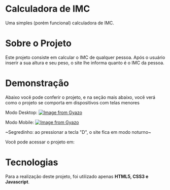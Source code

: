 # Calculadora de IMC
Uma simples (porém funcional) calculadora de IMC.

# Sobre o Projeto
Este projeto consiste em calcular o IMC de qualquer pessoa. Após o usuário inserir a sua altura e seu peso, o site lhe informa quanto é o IMC da pessoa.

# Demonstração
Abaixo você pode conferir o projeto, e na seção mais abaixo, você verá como o projeto se comporta em dispositivos com telas menores

Modo Desktop:
[![Image from Gyazo](https://i.gyazo.com/fe4c8d18cf1afe34ee770378beda3422.gif)](https://gyazo.com/fe4c8d18cf1afe34ee770378beda3422)

Modo Mobile:
[![Image from Gyazo](https://i.gyazo.com/7adb9f28c7e9f3799969f3689fe906a2.gif)](https://gyazo.com/7adb9f28c7e9f3799969f3689fe906a2)

~Segredinho: ao pressionar a tecla "D", o site fica em modo noturno~

Você pode acessar o projeto em: 

# Tecnologias 
Para a realização deste projeto, foi utilizado apenas **HTML5, CSS3 e Javascript**.
